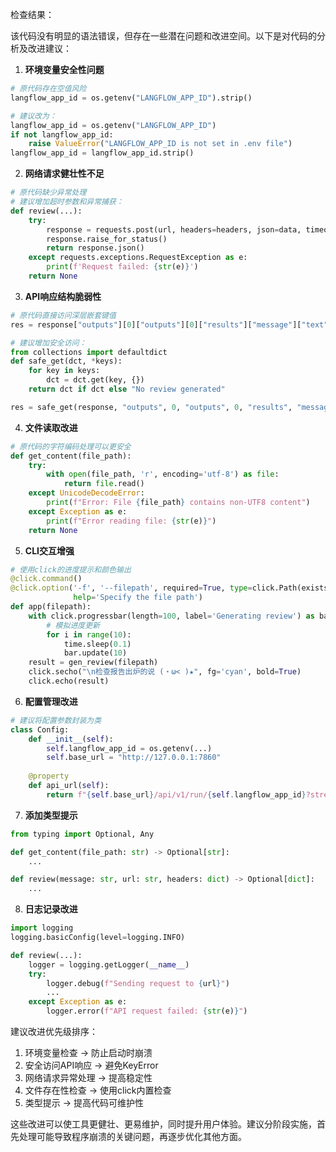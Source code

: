 检查结果：

该代码没有明显的语法错误，但存在一些潜在问题和改进空间。以下是对代码的分析及改进建议：

1. **环境变量安全性问题**
```python
# 原代码存在空值风险
langflow_app_id = os.getenv("LANGFLOW_APP_ID").strip()

# 建议改为：
langflow_app_id = os.getenv("LANGFLOW_APP_ID")
if not langflow_app_id:
    raise ValueError("LANGFLOW_APP_ID is not set in .env file")
langflow_app_id = langflow_app_id.strip()
```

2. **网络请求健壮性不足**
```python
# 原代码缺少异常处理
# 建议增加超时参数和异常捕获：
def review(...):
    try:
        response = requests.post(url, headers=headers, json=data, timeout=30)
        response.raise_for_status()
        return response.json()
    except requests.exceptions.RequestException as e:
        print(f'Request failed: {str(e)}')
    return None
```

3. **API响应结构脆弱性**
```python
# 原代码直接访问深层嵌套键值
res = response["outputs"][0]["outputs"][0]["results"]["message"]["text"]

# 建议增加安全访问：
from collections import defaultdict
def safe_get(dct, *keys):
    for key in keys:
        dct = dct.get(key, {})
    return dct if dct else "No review generated"

res = safe_get(response, "outputs", 0, "outputs", 0, "results", "message", "text")
```

4. **文件读取改进**
```python
# 原代码的字符编码处理可以更安全
def get_content(file_path):
    try:
        with open(file_path, 'r', encoding='utf-8') as file:
            return file.read()
    except UnicodeDecodeError:
        print(f"Error: File {file_path} contains non-UTF8 content")
    except Exception as e:
        print(f"Error reading file: {str(e)}")
    return None
```

5. **CLI交互增强**
```python
# 使用click的进度提示和颜色输出
@click.command()
@click.option('-f', '--filepath', required=True, type=click.Path(exists=True), 
              help='Specify the file path')
def app(filepath):
    with click.progressbar(length=100, label='Generating review') as bar:
        # 模拟进度更新
        for i in range(10):
            time.sleep(0.1)
            bar.update(10)
    result = gen_review(filepath)
    click.secho("\n检查报告出炉的说 (・ω< )★", fg='cyan', bold=True)
    click.echo(result)
```

6. **配置管理改进**
```python
# 建议将配置参数封装为类
class Config:
    def __init__(self):
        self.langflow_app_id = os.getenv(...)
        self.base_url = "http://127.0.0.1:7860"
        
    @property
    def api_url(self):
        return f"{self.base_url}/api/v1/run/{self.langflow_app_id}?stream=false"
```

7. **添加类型提示**
```python
from typing import Optional, Any

def get_content(file_path: str) -> Optional[str]:
    ...

def review(message: str, url: str, headers: dict) -> Optional[dict]:
    ...
```

8. **日志记录改进**
```python
import logging
logging.basicConfig(level=logging.INFO)

def review(...):
    logger = logging.getLogger(__name__)
    try:
        logger.debug(f"Sending request to {url}")
        ...
    except Exception as e:
        logger.error(f"API request failed: {str(e)}")
```

建议改进优先级排序：
1. 环境变量检查 → 防止启动时崩溃
2. 安全访问API响应 → 避免KeyError
3. 网络请求异常处理 → 提高稳定性
4. 文件存在性检查 → 使用click内置检查
5. 类型提示 → 提高代码可维护性

这些改进可以使工具更健壮、更易维护，同时提升用户体验。建议分阶段实施，首先处理可能导致程序崩溃的关键问题，再逐步优化其他方面。